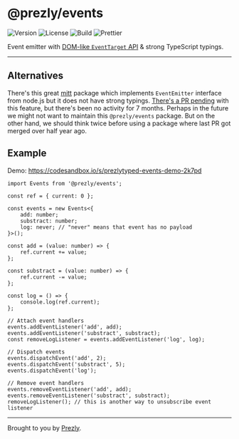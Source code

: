 # @prezly/events

![Version](https://img.shields.io/npm/v/@prezly/events)
![License](https://img.shields.io/npm/l/@prezly/events)
![Build](https://github.com/prezly/events/workflows/Build/badge.svg)
![Prettier](https://github.com/prezly/events/workflows/Prettier/badge.svg)

Event emitter with [DOM-like `EventTarget` API](https://developer.mozilla.org/en-US/docs/Web/API/EventTarget) & strong TypeScript typings.

---

## Alternatives

There's this great [mitt](https://github.com/developit/mitt) package which implements `EventEmitter` interface from node.js but it does not have strong typings. [There's a PR pending](https://github.com/developit/mitt/pull/114) with this feature, but there's been no activity for 7 months. Perhaps in the future we might not want to maintain this `@prezly/events` package. But on the other hand, we should think twice before using a package where last PR got merged over half year ago.

## Example

Demo: https://codesandbox.io/s/prezlytyped-events-demo-2k7pd

```tsx
import Events from '@prezly/events';

const ref = { current: 0 };

const events = new Events<{
    add: number;
    substract: number;
    log: never; // "never" means that event has no payload
}>();

const add = (value: number) => {
    ref.current += value;
};

const substract = (value: number) => {
    ref.current -= value;
};

const log = () => {
    console.log(ref.current);
};

// Attach event handlers
events.addEventListener('add', add);
events.addEventListener('substract', substract);
const removeLogListener = events.addEventListener('log', log);

// Dispatch events
events.dispatchEvent('add', 2);
events.dispatchEvent('substract', 5);
events.dispatchEvent('log');

// Remove event handlers
events.removeEventListener('add', add);
events.removeEventListener('substract', substract);
removeLogListener(); // this is another way to unsubscribe event listener
```

---

Brought to you by [Prezly](https://www.prezly.com/?utm_source=github&utm_campaign=@prezly/events).
